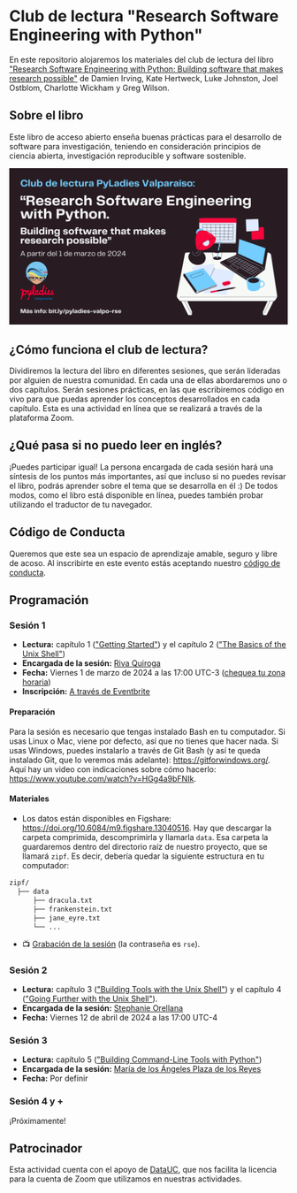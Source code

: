 # Club de lectura "Research Software Engineering with Python" 

En este repositorio alojaremos los materiales del club de lectura del libro ["Research Software Engineering with Python: Building software that makes research possible"](https://merely-useful.tech/py-rse/) de Damien Irving, Kate Hertweck, Luke Johnston, Joel Ostblom, Charlotte Wickham y Greg Wilson. 

## Sobre el libro

Este libro de acceso abierto enseña buenas prácticas para el desarrollo de software para investigación, teniendo en consideración principios de ciencia abierta, investigación reproducible y software sostenible.

![](img/imagen-difusion-general.png)

## ¿Cómo funciona el club de lectura?

Dividiremos la lectura del libro en diferentes sesiones, que serán lideradas por alguien de nuestra comunidad. En cada una de ellas abordaremos uno o dos capítulos. Serán sesiones prácticas, en las que escribiremos código en vivo para que puedas aprender los conceptos desarrollados en cada capítulo. Esta es una actividad en línea que se realizará a través de la plataforma Zoom. 

## ¿Qué pasa si no puedo leer en inglés?
¡Puedes participar igual! La persona encargada de cada sesión hará una síntesis de los puntos más importantes, así que incluso si no puedes revisar el libro, podrás aprender sobre el tema que se desarrolla en él :)
De todos modos, como el libro está disponible en línea, puedes también probar utilizando el traductor de tu navegador. 

## Código de Conducta

Queremos que este sea un espacio de aprendizaje amable, seguro y libre de acoso. Al inscribirte en este evento estás aceptando nuestro [código de conducta](https://pyladies.com/CodeOfConduct/).

## Programación

### Sesión 1
- **Lectura:** capítulo 1 (["Getting Started"](https://merely-useful.tech/py-rse/getting-started.html)) y el capítulo 2 (["The Basics of the Unix Shell"](https://merely-useful.tech/py-rse/bash-basics.html))
- **Encargada de la sesión:** [Riva Quiroga](https://rivaquiroga.cl/)
- **Fecha:** Viernes 1 de marzo de 2024 a las 17:00 UTC-3 ([chequea tu zona horaria](https://everytimezone.com/s/416432ce))
- **Inscripción:** [A través de Eventbrite](https://www.eventbrite.com/e/club-de-lectura-research-software-engineering-with-python-sesion-1-tickets-799048825547)

#### Preparación

Para la sesión es necesario que tengas instalado Bash en tu computador. Si usas Linux o Mac, viene por defecto, así que no tienes que hacer nada. Si usas Windows, puedes instalarlo a través de Git Bash (y así te queda instalado Git, que lo veremos más adelante): https://gitforwindows.org/. Aquí hay un video con indicaciones sobre cómo hacerlo: https://www.youtube.com/watch?v=HGg4a9bFNIk.

#### Materiales

- Los datos están disponibles en Figshare: <https://doi.org/10.6084/m9.figshare.13040516>. Hay que descargar la carpeta comprimida, descomprimirla y llamarla `data`. Esa carpeta la guardaremos dentro del directorio raíz de nuestro proyecto, que se llamará `zipf`. Es decir, debería quedar la siguiente estructura en tu computador:
```
zipf/
  ├── data
      ├── dracula.txt
      ├── frankenstein.txt
      ├── jane_eyre.txt
      └── ...
```

- 📺 [Grabación de la sesión](https://www.dropbox.com/scl/fi/77rq0mdr4as4d7zaxbcas/pyladies-valpo-rse_sesion-1.mp4?rlkey=rayzzbsqcy8am5mblen0re3k5&dl=0) (la contraseña es `rse`).

### Sesión 2

- **Lectura:** capítulo 3 (["Building Tools with the Unix Shell"](https://merely-useful.tech/py-rse/bash-tools.html)) y el capítulo 4 (["Going Further with the Unix Shell"](https://merely-useful.tech/py-rse/bash-advanced.html)).
- **Encargada de la sesión:** [Stephanie Orellana](https://sporella.xyz/)
- **Fecha:** Viernes 12 de abril de 2024 a las 17:00 UTC-4

### Sesión 3

- **Lectura:** capítulo 5 (["Building Command-Line Tools with Python"](https://merely-useful.tech/py-rse/scripting.html))
- **Encargada de la sesión:** [María de los Ángeles Plaza de los Reyes](https://www.linkedin.com/in/mplazadelosreyes/)
- **Fecha:** Por definir


### Sesión 4 y +
¡Próximamente!

## Patrocinador

Esta actividad cuenta con el apoyo de [DataUC](https://datascience.uc.cl/), que nos facilita la licencia para la cuenta de Zoom que utilizamos en nuestras actividades.
